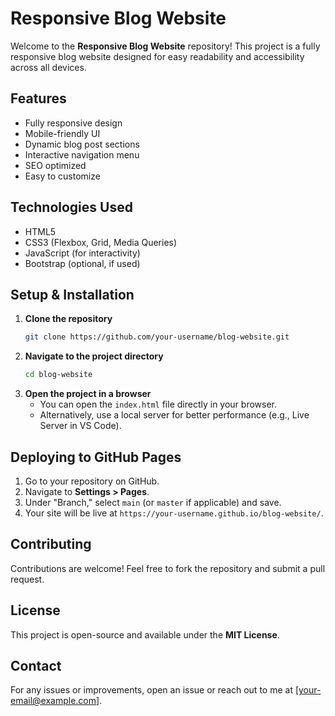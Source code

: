 # Responsive Blog Website

Welcome to the **Responsive Blog Website** repository! This project is a fully responsive blog website designed for easy readability and accessibility across all devices.

## Features
- Fully responsive design
- Mobile-friendly UI
- Dynamic blog post sections
- Interactive navigation menu
- SEO optimized
- Easy to customize

## Technologies Used
- HTML5
- CSS3 (Flexbox, Grid, Media Queries)
- JavaScript (for interactivity)
- Bootstrap (optional, if used)

## Setup & Installation
1. **Clone the repository**
   ```bash
   git clone https://github.com/your-username/blog-website.git
   ```
2. **Navigate to the project directory**
   ```bash
   cd blog-website
   ```
3. **Open the project in a browser**
   - You can open the `index.html` file directly in your browser.
   - Alternatively, use a local server for better performance (e.g., Live Server in VS Code).

## Deploying to GitHub Pages
1. Go to your repository on GitHub.
2. Navigate to **Settings > Pages**.
3. Under "Branch," select `main` (or `master` if applicable) and save.
4. Your site will be live at `https://your-username.github.io/blog-website/`.

## Contributing
Contributions are welcome! Feel free to fork the repository and submit a pull request.

## License
This project is open-source and available under the **MIT License**.

## Contact
For any issues or improvements, open an issue or reach out to me at [your-email@example.com].

